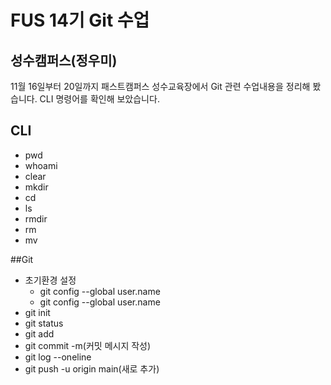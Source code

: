 # FUS 14기 Git 수업
## 성수캠퍼스(정우미)
11월 16일부터 20일까지 패스트캠퍼스 성수교육장에서 Git 관련 수업내용을 정리해 봤습니다.
CLI 명령어를 확인해 보았습니다.
## CLI
- pwd
- whoami
- clear
- mkdir
- cd
- ls
- rmdir
- rm
- mv

##Git
- 초기환경 설정
  - git config --global user.name
  - git config --global user.name
- git init
- git status
- git add
- git commit -m(커밋 메시지 작성)
- git log --oneline
- git push -u origin main(새로 추가)